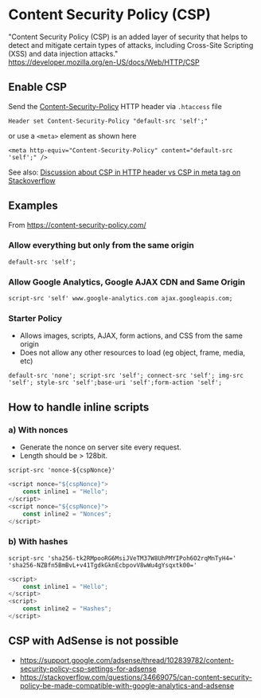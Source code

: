 # Content Security Policy (CSP)

"Content Security Policy (CSP) is an added layer of security that helps to detect and mitigate certain types of attacks,
including Cross-Site Scripting (XSS) and data injection attacks."<br/>
https://developer.mozilla.org/en-US/docs/Web/HTTP/CSP

## Enable CSP

Send the [Content-Security-Policy](https://developer.mozilla.org/en-US/docs/Web/HTTP/Headers/Content-Security-Policy)
  HTTP header via `.htaccess` file

```
Header set Content-Security-Policy "default-src 'self';"
```

or use a `<meta>` element as shown here

```
<meta http-equiv="Content-Security-Policy" content="default-src 'self';" />
```

See also: [Discussion about CSP in HTTP header vs CSP in meta tag on Stackoverflow](https://stackoverflow.com/questions/56007473/why-is-delivery-of-content-security-policy-via-headers-preferred)

## Examples

From https://content-security-policy.com/

### Allow everything but only from the same origin

```
default-src 'self';
```

### Allow Google Analytics, Google AJAX CDN and Same Origin

```
script-src 'self' www.google-analytics.com ajax.googleapis.com;
```

### Starter Policy

- Allows images, scripts, AJAX, form actions, and CSS from the same origin
- Does not allow any other resources to load (eg object, frame, media, etc)

```
default-src 'none'; script-src 'self'; connect-src 'self'; img-src 'self'; style-src 'self';base-uri 'self';form-action 'self';
```

## How to handle inline scripts

### a) With nonces

- Generate the nonce on server site every request. 
- Length should be > 128bit.

```
script-src 'nonce-${cspNonce}'
```

```js
<script nonce="${cspNonce}">
    const inline1 = "Hello";
</script>
<script nonce="${cspNonce}">
    const inline2 = "Nonces";
</script>
```

### b) With hashes

```
script-src 'sha256-tk2RMpooRG6MsiJVeTM37W8UhPMYIPoh6O2rqMnTyH4=' 'sha256-NZBfn5BmBvL+v41TgdkGknEcbpovV8wWu4gYsqxtk00='
```

```js
<script>
    const inline1 = "Hello";
</script>
<script>
    const inline2 = "Hashes";
</script>
```
## CSP with AdSense is not possible

- https://support.google.com/adsense/thread/102839782/content-security-policy-csp-settings-for-adsense
- https://stackoverflow.com/questions/34669075/can-content-security-policy-be-made-compatible-with-google-analytics-and-adsense
